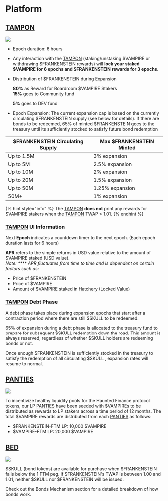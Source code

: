 # Platform

## [TAMPON](https://hauntedfinance.app/TAMPON)

![](../.gitbook/assets/微信截图\_20220312175554.png)

* Epoch duration: 6 hours
* Any interaction with the [TAMPON](https://hauntedfinance.app/TAMPON) (staking/unstaking $VAMPIRE or withdrawing $FRANKENSTEIN rewards) will **lock your staked $VAMPIRE for 6 epochs and $FRANKENSTEIN** **rewards for 3 epochs.**
*   Distribution of $FRANKENSTEIN during Expansion

    **80%** as Reward for Boardroom $VAMPIRE Stakers\
    **15%** goes to Community fund

    **5%** goes to DEV fund
* Epoch Expansion: The current expansion cap is based on the currently circulating $FRANKENSTEIN supply (see below for details). If there are bonds to be redeemed, 65% of minted $FRANKENSTEIN goes to the treasury until its sufficiently stocked to satisfy future bond redemption

| $FRANKENSTEIN Circulating Supply | Max $FRANKENSTEIN Minted |
| -------------------------------- | ------------------------ |
| Up to 1.5M                       | 3% expansion             |
| Up to 5M                         | 2.5% expansion           |
| Up to 10M                        | 2% expansion             |
| Up to 20M                        | 1.5% expansion           |
| Up to 50M                        | 1.25% expansion          |
| 50M+                             | 1% expansion             |

{% hint style="info" %}
The [TAMPON](https://hauntedfinance.app/TAMPON) **does not** print any rewards for $VAMPIRE stakers when the [TAMPON](https://hauntedfinance.app/TAMPON) TWAP < 1.01.
{% endhint %}

### [TAMPON](https://hauntedfinance.app/TAMPON) UI Information

Next **Epoch** indicates a countdown timer to the next epoch. (Each epoch duration lasts for 6 hours)

**APR** refers to the simple returns in USD value relative to the amount of $VAMPIRE staked (USD value).\
_Note: \*\*\*\* APR fluctuates from time to time and is dependent on certain factors such as:_

* Price of $FRANKENSTEIN
* Price of $VAMPIRE
* Amount of $VAMPIRE staked in Hatchery (Locked Value)

### [TAMPON](https://hauntedfinance.app/TAMPON) Debt Phase

A debt phase takes place during expansion epochs that start after a contraction period where there are still $SKULL to be redeemed.

65% of expansion during a debt phase is allocated to the treasury fund to prepare for subsequent $SKULL redemption down the road. This amount is always reserved, regardless of whether $SKULL holders are redeeming bonds or not.

Once enough $FRANKENSTEIN is sufficiently stocked in the treasury to satisfy the redemption of all circulating $SKULL , expansion rates will resume to normal.

## [PANTIES](https://hauntedfinance.app/PANTIES)

![](../.gitbook/assets/微信截图\_20220312180313.png)

To incentivize healthy liquidity pools for the Haunted Finance protocol tokens, our LP [PANTIES](https://hauntedfinance.app/PANTIES) have been seeded with $VAMPIREs to be distributed as rewards to LP stakers across a time period of 12 months. The total $VAMPIRE rewards are distributed from each [PANTIES](https://hauntedfinance.app/PANTIES) as follows:

* $FRANKENSTEIN-FTM LP: 10,000 $VAMPIRE
* $VAMPIRE-FTM LP: 20,000 $VAMPIRE

## [BED](https://hauntedfinance.app/BED)

![](../.gitbook/assets/微信截图\_20220312180433.png)

$SKULL (bond tokens) are available for purchase when $FRANKENSTEIN falls below the 1 FTM peg. If $FRANKENSTEIN's TWAP is between 1.00 and 1.01, neither $SKULL nor $FRANKENSTEIN will be issued.

Check out the Bonds Mechanism section for a detailed breakdown of how bonds work.

